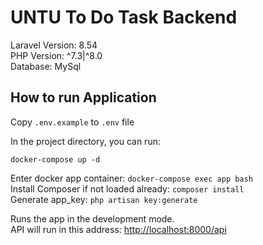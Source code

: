 # UNTU To Do Task Backend

Laravel Version: 8.54\
PHP Version: ^7.3|^8.0\
Database: MySql

## How to run Application

Copy `.env.example` to `.env` file

In the project directory, you can run:

`docker-compose up -d`

Enter docker app container: `docker-compose exec app bash`\
Install Composer if not loaded already: `composer install`\
Generate app_key: `php artisan key:generate`

Runs the app in the development mode.\
API will run in this address: [http://localhost:8000/api](http://localhost:8000/api)
